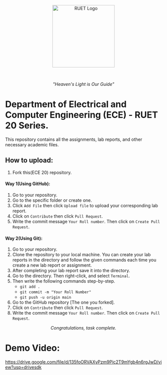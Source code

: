 <p align="center">
  <img src="https://saif1024bd.wordpress.com/wp-content/uploads/2011/06/ruet-monogram-1545x1850.png?w=250" alt="RUET Logo" height="200">
</p><br>


<p align="center"><em>"Heaven's Light is Our Guide"</em></p>

# Department of Electrical and Computer Engineering (ECE) - RUET<br> 20 Series.
This repository contains all the assignments, lab reports, and other necessary academic files.

## How to upload:
1. Fork this(ECE 20) repository.
#### Way 1(Using GitHub):
1. Go to your repository.
2. Go to the specific folder or create one.
3. Click `Add File` then click `Upload file` to upload your corresponding lab report.
4. Click on `Contribute` then click `Pull Request`.
5. Write the commit message `Your Roll number`. Then click on `Create Pull Request`.

#### Way 2(Using Git):
1. Go to your repository.
2. Clone the repository to your local machine. You can create your lab reports in the directory and follow the given commands each time you create a new lab report or assignment.
3. After completing your lab report save it into the directory.
4. Go to the directory. Then right-click, and select `Terminal`.
5. Then write the following commands step-by-step.
   - `git add .`
   - `git commit -m "Your Roll Number"`
   - `git push -u origin main`
6. Go to the GitHub repository [The one you forked].
7. Click on `Contribute` then click `Pull Request`.
8. Write the commit message `Your Roll number`. Then click on `Create Pull Request`.

<p align="center"><em>Congratulations, task complete.</em></p>

# Demo Video:
https://drive.google.com/file/d/135foORVAXyPzm9Pic2T9mYgb4n6rgJwD/view?usp=drivesdk
